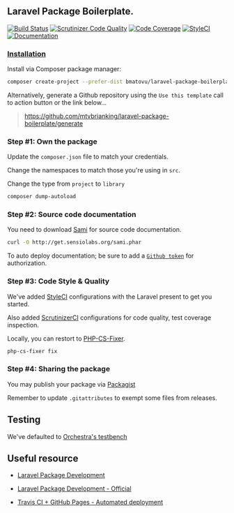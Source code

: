 ## Laravel Package Boilerplate.

[![Build Status](https://travis-ci.org/mtvbrianking/laravel-package-boilerplate.svg?branch=master)](https://travis-ci.org/mtvbrianking/laravel-package-boilerplate)
[![Scrutinizer Code Quality](https://scrutinizer-ci.com/g/mtvbrianking/laravel-package-boilerplate/badges/quality-score.png?b=master)](https://scrutinizer-ci.com/g/mtvbrianking/laravel-package-boilerplate/?branch=master)
[![Code Coverage](https://scrutinizer-ci.com/g/mtvbrianking/laravel-package-boilerplate/badges/coverage.png?b=master)](https://scrutinizer-ci.com/g/mtvbrianking/laravel-package-boilerplate/?branch=master)
[![StyleCI](https://github.styleci.io/repos/230607368/shield?branch=master)](https://github.styleci.io/repos/230607368)
[![Documentation](https://img.shields.io/badge/Documentation-Blue)](https://mtvbrianking.github.io/laravel-package-boilerplate)

### [Installation](https://packagist.org/packages/bmatovu/laravel-package-boilerplate)

Install via Composer package manager:

```bash
composer create-project --prefer-dist bmatovu/laravel-package-boilerplate hello-world
```

Alternatively, generate a Github repository using the `Use this template` call to action button or the link below...

> https://github.com/mtvbrianking/laravel-package-boilerplate/generate

### Step #1: Own the package

Update the `composer.json` file to match your credentials.

Change the namespaces to match those you're using in `src`.

Change the type from `project` to `library`

```bash
composer dump-autoload
```

### Step #2: Source code documentation

You need to download [Sami](https://github.com/FriendsOfPHP/Sami) for source code documentation.

```bash
curl -O http://get.sensiolabs.org/sami.phar
```

To auto deploy documentation; be sure to add a [`Github token`](https://github.com/settings/tokens) for authorization.

### Step #3: Code Style & Quality

We've added [StyleCI](https://styleci.io) configurations with the Laravel present to get you started.

Also added [ScrutinizerCI](https://scrutinizer-ci.com) configurations for code quality, test coverage inspection.

Locally, you can restort to [PHP-CS-Fixer](https://github.com/FriendsOfPHP/PHP-CS-Fixer).

```bash
php-cs-fixer fix
```

### Step #4: Sharing the package

You may publish your package via [Packagist](#)

Remember to update `.gitattributes` to exempt some files from releases.

## Testing

We've defaulted to [Orchestra's testbench](https://github.com/orchestral/testbench)

## Useful resource

- [Laravel Package Development](https://laravelpackage.com)

- [Laravel Package Development - Official](https://laravel.com/docs/master/packages)

- [Travis CI + GitHub Pages - Automated deployment](https://www.youtube.com/watch?v=BFpSD2eoXUk)
